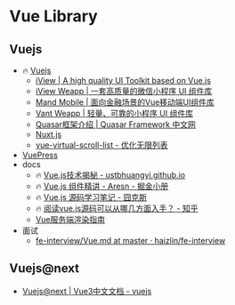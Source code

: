 # Vue Library

## Vuejs
- :fire: [Vuejs](./vue)
    - [iView | A high quality UI Toolkit based on Vue.js](https://www.iviewui.com/)
    - [iView Weapp | 一套高质量的微信小程序 UI 组件库](https://weapp.iviewui.com/)
    - [Mand Mobile | 面向金融场景的Vue移动端UI组件库](https://didi.github.io/mand-mobile/)
    - [Vant Weapp | 轻量、可靠的小程序 UI 组件库](https://youzan.github.io/vant-weapp/#/intro)
    - [Quasar框架介绍 | Quasar Framework 中文网](http://v0-16.quasarchs.com/guide/introduction-to-quasar.html)
    - [Nuxt.js](https://zh.nuxtjs.org/)
    - [vue-virtual-scroll-list - 优化无限列表](https://github.com/tangbc/vue-virtual-scroll-list)
- [VuePress](https://vuepress.vuejs.org/)
- docs
    - :fire: [Vue.js技术揭秘 - ustbhuangyi.github.io](https://ustbhuangyi.github.io/vue-analysis/)
    - :fire: [Vue.js 组件精讲 - Aresn - 掘金小册](https://juejin.im/book/5bc844166fb9a05cd676ebca)
    - :fire: [Vue.js 源码学习笔记 - 囧克斯](https://jiongks.name/blog/vue-code-review/)
    - :fire: [阅读vue.js源码可以从哪几方面入手？ - 知乎](https://www.zhihu.com/question/36986850)
    - [Vue服务端渲染指南](https://ssr.vuejs.org/zh/)
- 面试
    - [fe-interview/Vue.md at master · haizlin/fe-interview](https://github.com/haizlin/fe-interview/blob/master/lib/Vue.md)

## Vuejs@next
- [Vuejs@next | Vue3中文文档 - vuejs](https://vue3js.cn/docs/zh/)
